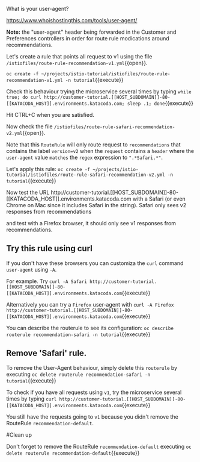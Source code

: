 What is your user-agent?

<https://www.whoishostingthis.com/tools/user-agent/>

**Note:** the "user-agent" header being forwarded in the Customer and Preferences controllers in order for route rule modications around recommendations.

Let's create a rule that points all request to v1 using the file `/istiofiles/route-rule-recommendation-v1.yml`{{open}}.

`oc create -f ~/projects/istio-tutorial/istiofiles/route-rule-recommendation-v1.yml -n tutorial`{{execute}}

Check this behaviour trying the microservice several times by typing `while true; do curl http://customer-tutorial.[[HOST_SUBDOMAIN]]-80-[[KATACODA_HOST]].environments.katacoda.com; sleep .1; done`{{execute}}

Hit CTRL+C when you are satisfied.

Now check the file `/istiofiles/route-rule-safari-recommendation-v2.yml`{{open}}.

Note that this `RouteRule` will only route request to `recommendations` that contains the label `version=v2` when the `request` contains a `header` where the `user-agent` value `matches` the `regex` expression to `".*Safari.*"`.

Let's apply this rule: `oc create -f ~/projects/istio-tutorial/istiofiles/route-rule-safari-recommendation-v2.yml -n tutorial`{{execute}}

Now test the URL http://customer-tutorial.[[HOST_SUBDOMAIN]]-80-[[KATACODA_HOST]].environments.katacoda.com with a Safari (or even Chrome on Mac since it includes Safari in the string). Safari only sees v2 responses from recommendations

and test with a Firefox browser, it should only see v1 responses from recommendations.


## Try this rule using curl

If you don't have these browsers you can customiza the `curl` command `user-agent` using `-A`.

For example. Try `curl -A Safari http://customer-tutorial.[[HOST_SUBDOMAIN]]-80-[[KATACODA_HOST]].environments.katacoda.com`{{execute}}

Alternatively you can try a `Firefox` user-agent with `curl -A Firefox http://customer-tutorial.[[HOST_SUBDOMAIN]]-80-[[KATACODA_HOST]].environments.katacoda.com`{{execute}}

You can describe the routerule to see its configuration: `oc describe routerule recommendation-safari -n tutorial`{{execute}} 

## Remove 'Safari' rule.

To remove the User-Agent behaviour, simply delete this `routerule` by executing `oc delete routerule recommendation-safari -n tutorial`{{execute}}

To check if you have all requests using `v1`, try the microservice several times by typing `curl http://customer-tutorial.[[HOST_SUBDOMAIN]]-80-[[KATACODA_HOST]].environments.katacoda.com`{{execute}}

You still have the requests going to `v1` because you didn't remove the RouteRule `recommendation-default`.

#Clean up

Don't forget to remove the RouteRule `recommendation-default` executing `oc delete routerule recommendation-default`{{execute}}

